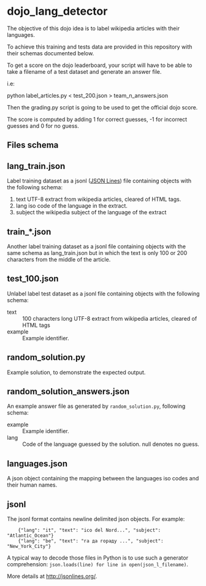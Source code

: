 # dojo_lang_detector

The objective of this dojo idea is to label wikipedia articles with their
languages.

To achieve this training and tests data are provided in this repository
with their schemas documented below.

To get a score on the dojo leaderboard, your script will have to be able to
take a filename of a test dataset and generate an answer file.

i.e:

  python label_articles.py < test_200.json > team_n_answers.json

Then the grading.py script is going to be used to get the official dojo score.

The score is computed by adding 1 for correct guesses, -1 for incorrect guesses
and 0 for no guess.

## Files schema

## lang_train.json

Label training dataset as a jsonl ([JSON Lines](http://jsonlines.org/)) file containing objects with the
following schema:

1. text
UTF-8 extract from wikipedia articles, cleared of HTML tags.
2. lang
iso code of the language in the extract.
3. subject
the wikipedia subject of the language of the extract

## train_*.json

Another label training dataset as a jsonl file containing objects with the
same schema as lang_train.json but in which the text is only 100 or 200
characters from the middle of the article.

## test_100.json

Unlabel label test dataset as a jsonl file containing objects with the
following schema:

<dl>
  <dt>text</dt>
  <dd>100 characters long UTF-8 extract from wikipedia articles, cleared of HTML tags</dd>

  <dt>example</dt>
  <dd>Example identifier.</dd>
</dl>

## random_solution.py

Example solution, to demonstrate the expected output.

## random_solution_answers.json

An example answer file as generated by `random_solution.py`, following schema:

<dl>
  <dt>example</dt>
  <dd>Example identifier.</dd>

  <dt>lang</dt>
  <dd>Code of the language guessed by the solution. null denotes no guess.</dd>
</dl>

## languages.json

A json object containing the mapping between the languages iso codes and their
human names.

## jsonl

The jsonl format contains newline delimited json objects. For example:

```
    {"lang": "it", "text": "ico del Nord...", "subject": "Atlantic_Ocean"}
    {"lang": "be", "text": "га да гораду ...", "subject": "New_York_City"}
```

A typical way to decode those files in Python is to use such a generator
comprehension: `json.loads(line) for line in open(json_l_filename)`.

More details at http://jsonlines.org/.
